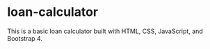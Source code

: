 # loan-calculator
This is a basic loan calculator built with HTML, CSS, JavaScript, and Bootstrap 4.
